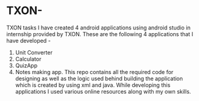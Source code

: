 # TXON-
TXON tasks
I have created 4 android applications using android studio in internship provided by TXON.
These are the following 4 applications that I have developed -
1. Unit Converter
2. Calculator 
3. QuizApp
4. Notes making app.
This repo contains all the required code for designing as well as the logic used behind building the application 
which is created by using xml and java.
While developing this applications I used various online resources along with my own skills.
